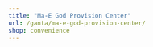 ```yaml
---
title: "Ma-E God Provision Center"
url: /ganta/ma-e-god-provision-center/
shop: convenience
---
```

